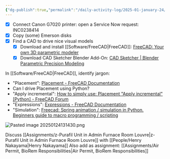 ```yaml
---
{"dg-publish":true,"permalink":"/daily-activity-log/2025-01-january-24/","noteIcon":"","created":"2025-01-24T10:30:50.017-06:00"}
---
```


- [x] Connect Canon G7020 printer: open a Service Now request: INC0238414
- [x] Copy (some) Emerson disks
- [x] Find a CAD to drive nice visual models
	- [x] Download and install [[Software/FreeCAD\|FreeCAD]]: [FreeCAD: Your own 3D parametric modeler](https://www.freecad.org/downloads.php)
	- [x] Download CAD Sketcher Blender Add-On: [CAD Sketcher | Blender Parametric Precision Modeling](https://www.cadsketcher.com/)

In [[Software/FreeCAD\|FreeCAD]], identify jargon:
- "Placement": [Placement - FreeCAD Documentation](https://wiki.freecad.org/Placement)
- Can I drive Placement using Python?
- "Apply incremental": [How to simply use: Placement "Apply incremental" [Python] - FreeCAD Forum](https://forum.freecad.org/viewtopic.php?t=2530)
- "Expressions": [Expressions - FreeCAD Documentation](https://wiki.freecad.org/Expressions)
- "Simulation": [Freecad: Spring animation / simulation in Python. Beginners guide to macro programming / scripting](https://www.youtube.com/watch?v=1T8znLnUBYM&t=5s)

![Pasted image 20250124131430.png](/img/user/Pasted%20image%2020250124131430.png)

Discuss [[Assignments/z-Purafil Unit in Admin Furnace Room Louvre\|z-Purafil Unit in Admin Furnace Room Louvre]] with [[People/Henry Nakayama\|Henry Nakayama]]
Also add as assignment: [[Assignments/Air Permit, BioRem Responsibilities\|Air Permit, BioRem Responsibilities]]